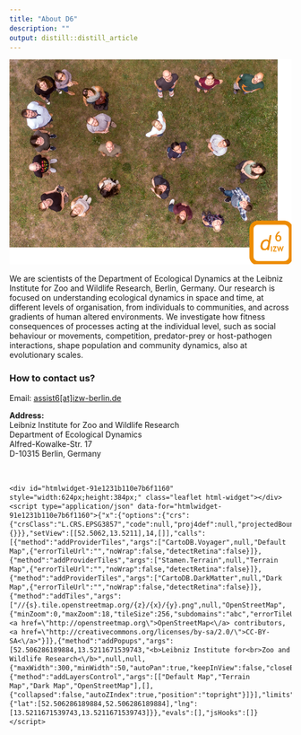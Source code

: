 ```yaml
---
title: "About D6"
description: ""
output: distill::distill_article
---
```




![](img/d6-group.png)

<div class='highlightbox'>
  <span class='highlight'>
  We are scientists of the Department of Ecological Dynamics at the Leibniz Institute for Zoo and Wildlife Research, Berlin, Germany. Our research is focused on understanding ecological dynamics in space and time, at different levels of organisation, from individuals to communities, and across gradients of human altered environments. We investigate how fitness consequences of processes acting at the individual level, such as social behaviour or movements, competition, predator-prey or host-pathogen interactions, shape population and community dynamics, also at evolutionary scales.</span>
</div>

### How to contact us?

Email: <a href="mailto:assist6@izw-berlin.de">assist6[at]izw-berlin.de</a>  

**Address:**  
Leibniz Institute for Zoo and Wildlife Research  
Department of Ecological Dynamics  
Alfred-Kowalke-Str. 17  
D-10315 Berlin, Germany  

<br>

<div class="layout-chunk" data-layout="l-screen-inset shaded">

```{=html}
<div id="htmlwidget-91e1231b110e7b6f1160" style="width:624px;height:384px;" class="leaflet html-widget"></div>
<script type="application/json" data-for="htmlwidget-91e1231b110e7b6f1160">{"x":{"options":{"crs":{"crsClass":"L.CRS.EPSG3857","code":null,"proj4def":null,"projectedBounds":null,"options":{}}},"setView":[[52.5062,13.5211],14,[]],"calls":[{"method":"addProviderTiles","args":["CartoDB.Voyager",null,"Default Map",{"errorTileUrl":"","noWrap":false,"detectRetina":false}]},{"method":"addProviderTiles","args":["Stamen.Terrain",null,"Terrain Map",{"errorTileUrl":"","noWrap":false,"detectRetina":false}]},{"method":"addProviderTiles","args":["CartoDB.DarkMatter",null,"Dark Map",{"errorTileUrl":"","noWrap":false,"detectRetina":false}]},{"method":"addTiles","args":["//{s}.tile.openstreetmap.org/{z}/{x}/{y}.png",null,"OpenStreetMap",{"minZoom":0,"maxZoom":18,"tileSize":256,"subdomains":"abc","errorTileUrl":"","tms":false,"noWrap":false,"zoomOffset":0,"zoomReverse":false,"opacity":1,"zIndex":1,"detectRetina":false,"attribution":"&copy; <a href=\"http://openstreetmap.org\">OpenStreetMap<\/a> contributors, <a href=\"http://creativecommons.org/licenses/by-sa/2.0/\">CC-BY-SA<\/a>"}]},{"method":"addPopups","args":[52.506286189884,13.5211671539743,"<b>Leibniz Institute for<br>Zoo and Wildlife Research<\/b>",null,null,{"maxWidth":300,"minWidth":50,"autoPan":true,"keepInView":false,"closeButton":false,"className":""}]},{"method":"addLayersControl","args":[["Default Map","Terrain Map","Dark Map","OpenStreetMap"],[],{"collapsed":false,"autoZIndex":true,"position":"topright"}]}],"limits":{"lat":[52.506286189884,52.506286189884],"lng":[13.5211671539743,13.5211671539743]}},"evals":[],"jsHooks":[]}</script>
```

</div>


<br><br>
```{.r .distill-force-highlighting-css}
```
